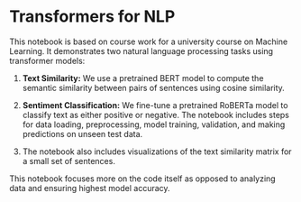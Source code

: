 # Transformers for NLP

This notebook is based on course work for a university course on Machine Learning. It demonstrates two natural language processing tasks using transformer models:

1.  **Text Similarity:** We use a pretrained BERT model to compute the semantic similarity between pairs of sentences using cosine similarity.
2.  **Sentiment Classification:** We fine-tune a pretrained RoBERTa model to classify text as either positive or negative. The notebook includes steps for data loading, preprocessing, model training, validation, and making predictions on unseen test data.

3.  The notebook also includes visualizations of the text similarity matrix for a small set of sentences.

This notebook focuses more on the code itself as opposed to analyzing data and ensuring highest model accuracy.
